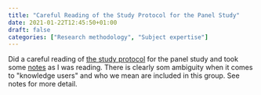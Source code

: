 ```yaml
---
title: "Careful Reading of the Study Protocol for the Panel Study"
date: 2021-01-22T12:45:50+01:00
draft: false
categories: ["Research methodology", "Subject expertise"]
---
```


Did a careful reading of [the study protocol](/pdfs/kylen2020.pdf) for the panel study and took some [notes](https://github.com/jfrogren/bibnotes/blob/master/kylen2020.md) as I was reading. There is clearly som ambiguity when it comes to "knowledge users" and who we mean are included in this group. See notes for more detail.

